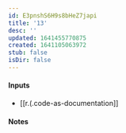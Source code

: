 ```yaml
---
id: E3pnshS6H9s8bHeZ7japi
title: '13'
desc: ''
updated: 1641455770875
created: 1641105063972
stub: false
isDir: false
---
```


#### Inputs

- [[r.(.code-as-documentation]]

#### Notes

